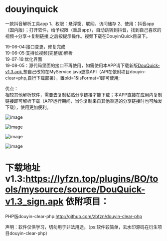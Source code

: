 # douyinquick
一款抖音解析工具app
1、权限：悬浮窗、联网、访问储存
2、使用：抖音app（国内版）；打开软件，给予权限（重启app），自动跳转到抖音，找到自己喜欢的视频->分享->复制链接,之后按提示操作。视频下载在DouyinQuick目录下。

19-06-04:接口变更，修复完成  
19-06-05:支持长视频(完整版)解析  
19-07-16:优化界面  
19-08-05：源代码里面的接口不再使用，如需使用本APP请下载新版[DouQuick-v1.3.apk](https://lyfzn.top/plugins/BO/tools/mysource/source/DouQuick-v1.3_sign.apk),想自己改的在MyService.java更换API（API在依附项目douyin-clear=php,自行下载部署），置old=1&isFormat=1即可使用;  

优点：  
相较其他解析软件，需要去复制粘贴分享链接才能下载；本APP直接在应用内复制链接即可解析下载（APP运行期间，当你复制来自其他渠道的分享链接时也可触发下载），使用更加便利。

![image](https://raw.githubusercontent.com/zbfzn/douyinquick/master/DouyinQuickAPP/03.jpg)

![image](https://raw.githubusercontent.com/zbfzn/douyinquick/master/DouyinQuickAPP/2.png)

![image](https://raw.githubusercontent.com/zbfzn/douyinquick/master/DouyinQuickAPP/00.png)

![image](https://raw.githubusercontent.com/zbfzn/douyinquick/master/DouyinQuickAPP/01.png)

下载地址v1.3:https://lyfzn.top/plugins/BO/tools/mysource/source/DouQuick-v1.3_sign.apk
依附项目：  
==
PHP版douyin-clear-php:http://github.com/zbfzn/douyin-clear-php


声明：软件仅供学习，切勿用于非法用途。（ps:软件较简单，去水印源码在衍生项目douyin-clear-php）
